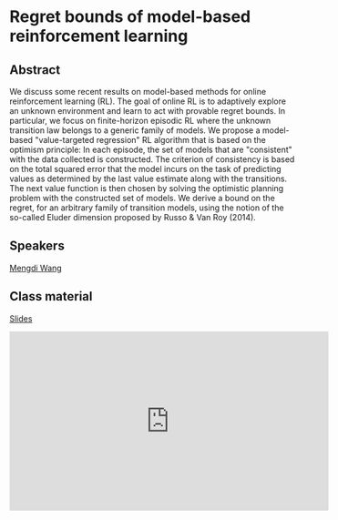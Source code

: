 # Regret bounds of model-based reinforcement learning

## Abstract

We discuss some recent results on model-based methods for online reinforcement learning (RL). The goal of online RL is to adaptively explore an unknown environment and learn to act with provable regret bounds. In particular, we focus on finite-horizon episodic RL where the unknown transition law belongs to a generic family of models. We propose a model-based "value-targeted regression" RL algorithm that is based on the optimism principle: In each episode, the set of models that are "consistent" with the data collected is constructed. The criterion of consistency is based on the total squared error that the model incurs on the task of predicting values as determined by the last value estimate along with the transitions. The next value function is then chosen by solving the optimistic planning problem with the constructed set of models. We derive a bound on the regret, for an arbitrary family of transition models, using the notion of the so-called Eluder dimension proposed by Russo & Van Roy (2014).

## Speakers  
[Mengdi Wang](mengdi-wang.md)  


## Class material
[Slides](class-material/regret_bounds_model_based_rl/RLVS-Wang-modelRL.pdf)

<iframe width="560" height="315" src="https://www.youtube.com/embed/t3zQhltzSmc" title="YouTube video player" frameborder="0" allow="accelerometer; autoplay; clipboard-write; encrypted-media; gyroscope; picture-in-picture" allowfullscreen></iframe>

